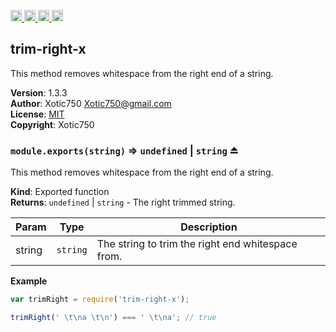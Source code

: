 <a href="https://travis-ci.org/Xotic750/trim-right-x"
   title="Travis status">
<img
   src="https://travis-ci.org/Xotic750/trim-right-x.svg?branch=master"
   alt="Travis status" height="18"/>
</a>
<a href="https://david-dm.org/Xotic750/trim-right-x"
   title="Dependency status">
<img src="https://david-dm.org/Xotic750/trim-right-x.svg"
   alt="Dependency status" height="18"/>
</a>
<a href="https://david-dm.org/Xotic750/trim-right-x#info=devDependencies"
   title="devDependency status">
<img src="https://david-dm.org/Xotic750/trim-right-x/dev-status.svg"
   alt="devDependency status" height="18"/>
</a>
<a href="https://badge.fury.io/js/trim-right-x" title="npm version">
<img src="https://badge.fury.io/js/trim-right-x.svg"
   alt="npm version" height="18"/>
</a>
<a name="module_trim-right-x"></a>

## trim-right-x
This method removes whitespace from the right end of a string.

**Version**: 1.3.3  
**Author**: Xotic750 <Xotic750@gmail.com>  
**License**: [MIT](&lt;https://opensource.org/licenses/MIT&gt;)  
**Copyright**: Xotic750  
<a name="exp_module_trim-right-x--module.exports"></a>

### `module.exports(string)` ⇒ <code>undefined</code> \| <code>string</code> ⏏
This method removes whitespace from the right end of a string.

**Kind**: Exported function  
**Returns**: <code>undefined</code> \| <code>string</code> - The right trimmed string.  

| Param | Type | Description |
| --- | --- | --- |
| string | <code>string</code> | The string to trim the right end whitespace from. |

**Example**  
```js
var trimRight = require('trim-right-x');

trimRight(' \t\na \t\n') === ' \t\na'; // true
```
